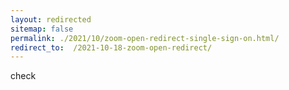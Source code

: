 ```yaml
---
layout: redirected
sitemap: false
permalink: ./2021/10/zoom-open-redirect-single-sign-on.html/
redirect_to:  /2021-10-18-zoom-open-redirect/
---
```

check
